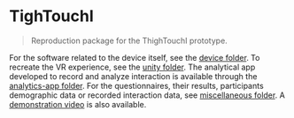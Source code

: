 # TighTouchI 
> Reproduction package for the ThighTouchI prototype. 


For the software related to the device itself, see the [device folder](/device/). To recreate the VR experience, see the [unity folder](/unity/). The analytical app developed to record and analyze interaction is available through the [analytics-app folder](/analytics-app/).
For the questionnaires, their results, participants demographic data or recorded interaction data, see [miscellaneous folder](/miscellaneous/). A [demonstration video](/miscellaneous/demo.mp4) is also available. 